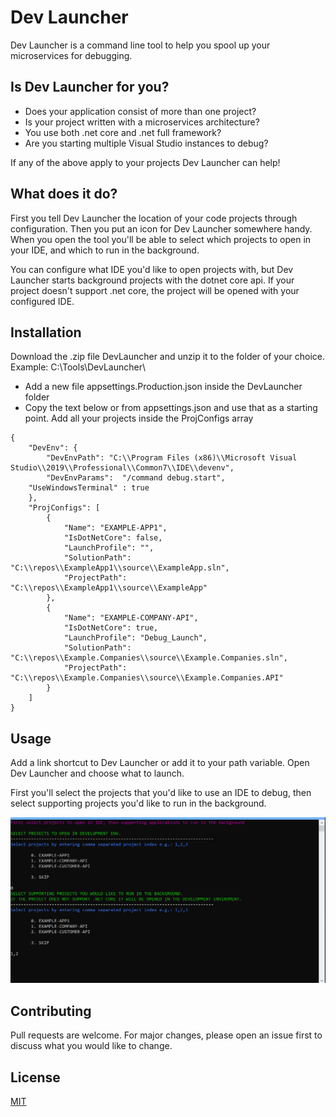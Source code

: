# Dev Launcher

Dev Launcher is a command line tool to help you spool up your microservices for debugging.

## Is Dev Launcher for you?
* Does your application consist of more than one project?
* Is your project written with a microservices architecture?
* You use both .net core and .net full framework?
* Are you starting multiple Visual Studio instances to debug?

If any of the above apply to your projects Dev Launcher can help!

## What does it do?
First you tell Dev Launcher the location of your code projects through configuration. Then you put an icon for Dev Launcher somewhere handy. When you open the tool you'll be able to select which projects to open in your IDE, and which to run in the background. 

You can configure what IDE you'd like to open projects with, but Dev Launcher starts background projects with the dotnet core api. If your project doesn't support .net core, the project will be opened with your configured IDE.

## Installation
Download the .zip file DevLauncher and unzip it to the folder of your choice. Example: C:\Tools\DevLauncher\  

* Add a new file appsettings.Production.json inside the DevLauncher folder
* Copy the text below or from appsettings.json and use that as a starting point. Add all your projects inside the ProjConfigs array


```
{
	"DevEnv": {
        "DevEnvPath": "C:\\Program Files (x86)\\Microsoft Visual Studio\\2019\\Professional\\Common7\\IDE\\devenv",
        "DevEnvParams":  "/command debug.start",
	"UseWindowsTerminal" : true
    },
    "ProjConfigs": [
        {
            "Name": "EXAMPLE-APP1",
            "IsDotNetCore": false,
            "LaunchProfile": "",
            "SolutionPath": "C:\\repos\\ExampleApp1\\source\\ExampleApp.sln",
            "ProjectPath": "C:\\repos\\ExampleApp1\\source\\ExampleApp"
        },
        {
            "Name": "EXAMPLE-COMPANY-API",
            "IsDotNetCore": true,
            "LaunchProfile": "Debug_Launch",
            "SolutionPath": "C:\\repos\\Example.Companies\\source\\Example.Companies.sln",
            "ProjectPath": "C:\\repos\\Example.Companies\\source\\Example.Companies.API"
        }
    ]
}

```

## Usage

Add a link shortcut to Dev Launcher or add it to your path variable. Open Dev Launcher and choose what to launch.

First you'll select the projects that you'd like to use an IDE to debug, then select supporting projects you'd like to run in the background.

![Dev Launcher Console Window](./images/dev_launch_example.png)


## Contributing
Pull requests are welcome. For major changes, please open an issue first to discuss what you would like to change.

## License
[MIT](https://choosealicense.com/licenses/mit/)
